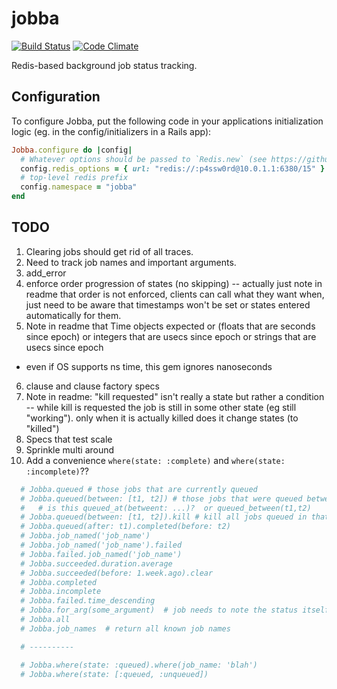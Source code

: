 # jobba

[![Build Status](https://travis-ci.org/openstax/jobba.svg?branch=master)](https://travis-ci.org/openstax/jobba)
[![Code Climate](https://codeclimate.com/github/openstax/jobba/badges/gpa.svg)](https://codeclimate.com/github/openstax/jobba)

Redis-based background job status tracking.

## Configuration

To configure Jobba, put the following code in your applications
initialization logic (eg. in the config/initializers in a Rails app):

```ruby
Jobba.configure do |config|
  # Whatever options should be passed to `Redis.new` (see https://github.com/redis/redis-rb)
  config.redis_options = { url: "redis://:p4ssw0rd@10.0.1.1:6380/15" }
  # top-level redis prefix
  config.namespace = "jobba"
end
```

## TODO

1. Clearing jobs should get rid of all traces.
2. Need to track job names and important arguments.
3. add_error
4. enforce order progression of states (no skipping) -- actually just note in readme that order is not enforced, clients can call what they want when, just need to be aware that timestamps won't be set or states entered automatically for them.
5. Note in readme that Time objects expected or (floats that are seconds since epoch) or integers that are usecs since epoch or strings that are usecs since epoch
  * even if OS supports ns time, this gem ignores nanoseconds
6. clause and clause factory specs
7. Note in readme: "kill requested" isn't really a state but rather a condition -- while kill is requested the job is still in some other state (eg still "working"). only when it is actually killed does it change states (to "killed")
8. Specs that test scale
9. Sprinkle multi around
10. Add a convenience `where(state: :complete)` and `where(state: :incomplete)`??




```ruby
  # Jobba.queued # those jobs that are currently queued
  # Jobba.queued(between: [t1, t2]) # those jobs that were queued between the times
  #   # is this queued_at(betweent: ...)?  or queued_between(t1,t2)
  # Jobba.queued(between: [t1, t2]).kill # kill all jobs queued in that time range
  # Jobba.queued(after: t1).completed(before: t2)
  # Jobba.job_named('job_name')
  # Jobba.job_named('job_name').failed
  # Jobba.failed.job_named('job_name')
  # Jobba.succeeded.duration.average
  # Jobba.succeeded(before: 1.week.ago).clear
  # Jobba.completed
  # Jobba.incomplete
  # Jobba.failed.time_descending
  # Jobba.for_arg(some_argument)  # job needs to note the status itself
  # Jobba.all
  # Jobba.job_names  # return all known job names

  # ----------

  # Jobba.where(state: :queued).where(job_name: 'blah')
  # Jobba.where(state: [:queued, :unqueued])
```
